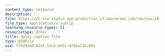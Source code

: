 ```yaml
---
content_type: resource
description: ''
file: https://ol-ocw-studio-app-production.s3.amazonaws.com/courses/18-01sc-single-variable-calculus-fall-2010/f76d9d4802df54cba6514f66a116c88e_60VGKnYBpbg.vtt
file_type: application/x-subrip
learning_resource_types: []
resourcetype: Other
title: 3play caption file
type: OCWFile
uid: f76d9d48-02df-54cb-a651-4f66a116c88e
---
```


